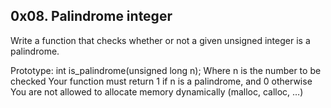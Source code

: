 ## 0x08. Palindrome integer
Write a function that checks whether or not a given unsigned integer is a palindrome.

Prototype: int is_palindrome(unsigned long n);
Where n is the number to be checked
Your function must return 1 if n is a palindrome, and 0 otherwise
You are not allowed to allocate memory dynamically (malloc, calloc, …)
